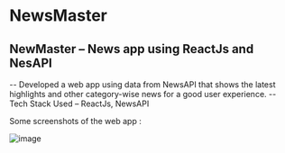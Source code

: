 # NewsMaster

## NewMaster – News app using ReactJs and NesAPI
-- Developed a web app using data from NewsAPI that shows the latest highlights and other category-wise news 
   for a good user experience.
-- Tech Stack Used – ReactJs, NewsAPI 

Some screenshots of the web app : 

![image](https://user-images.githubusercontent.com/86290772/202864656-99c33220-0aef-4731-8861-228b4d0b21db.png)


